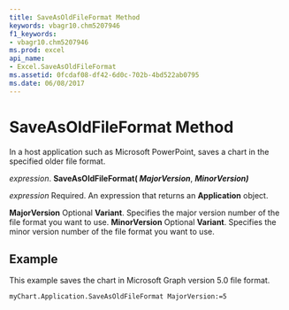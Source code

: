 ```yaml
---
title: SaveAsOldFileFormat Method
keywords: vbagr10.chm5207946
f1_keywords:
- vbagr10.chm5207946
ms.prod: excel
api_name:
- Excel.SaveAsOldFileFormat
ms.assetid: 0fcdaf08-df42-6d0c-702b-4bd522ab0795
ms.date: 06/08/2017
---
```



# SaveAsOldFileFormat Method

In a host application such as Microsoft PowerPoint, saves a chart in the specified older file format.

 _expression_. **SaveAsOldFileFormat( _MajorVersion_**,  **_MinorVersion)_**

 _expression_ Required. An expression that returns an **Application** object.

 **MajorVersion** Optional **Variant**. Specifies the major version number of the file format you want to use.
 **MinorVersion** Optional **Variant**. Specifies the minor version number of the file format you want to use.

## Example

This example saves the chart in Microsoft Graph version 5.0 file format.


```
myChart.Application.SaveAsOldFileFormat MajorVersion:=5
```



